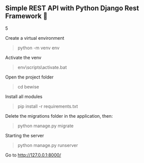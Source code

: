 ## Simple REST API with Python Django Rest Framework 🍪
5

Create a virtual environment
>python -m venv env

Activate the venv
>env\scripts\activate.bat

Open the project folder
>cd bewise

Install all modules
>pip install -r requirements.txt

Delete the migrations folder in the application, then:
>python manage.py migrate

Starting the server
>python manage.py runserver

Go to http://127.0.0.1:8000/

